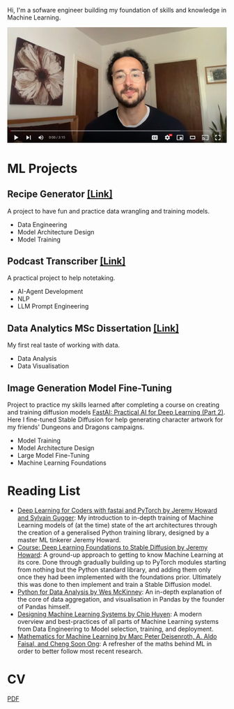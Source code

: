 Hi, I'm a sofware engineer building my foundation of skills and knowledge in Machine Learning.

[![Watch the video](./video-cv-thumbnail.png)](https://www.youtube.com/watch?v=W3ABHsrQshE)

# ML Projects

## Recipe Generator [[Link]](https://github.com/stephankostov/recipe-generator)

A project to have fun and practice data wrangling and training models.

- Data Engineering
- Model Architecture Design
- Model Training

## Podcast Transcriber [[Link]](https://github.com/stephankostov/podcast-transcriber) 

A practical project to help notetaking.

- AI-Agent Development
- NLP
- LLM Prompt Engineering

## Data Analytics MSc Dissertation [[Link]](https://github.com/stephankostov/msc-data-analysis-thesis)

My first real taste of working with data.

- Data Analysis
- Data Visualisation

## Image Generation Model Fine-Tuning

Project to practice my skills learned after completing a course on creating and training diffusion models [FastAI: Practical AI for Deep Learning (Part 2)](https://course.fast.ai/Lessons/lesson9.html). Here I fine-tuned Stable Diffusion for help generating character artwork for my friends' Dungeons and Dragons campaigns.

- Model Training
- Model Architecture Design
- Large Model Fine-Tuning
- Machine Learning Foundations

# Reading List

- [Deep Learning for Coders with fastai and PyTorch by Jeremy Howard and Sylvain Gugger](https://www.oreilly.com/library/view/deep-learning-for/9781492045519/): My introduction to in-depth training of Machine Learning models of (at the time) state of the art architectures through the creation of a generalised Python training library, designed by a master ML tinkerer Jeremy Howard.
- [Course: Deep Learning Foundations to Stable Diffusion by Jeremy Howard](https://course.fast.ai/Lessons/part2.html): A ground-up approach to getting to know Machine Learning at its core. Done through gradually building up to PyTorch modules starting from nothing but the Python standard library, and adding them only once they had been implemented with the foundations prior. Ultimately this was done to then implement and train a Stable Diffusion model.
- [Python for Data Analysis by Wes McKinney](https://wesmckinney.com/book/): An in-depth explanation of the core of data aggregation, and visualisation in Pandas by the founder of Pandas himself.
- [Designing Machine Learning Systems by Chip Huyen](https://www.oreilly.com/library/view/designing-machine-learning/9781098107956/): A modern overview and best-practices of all parts of Machine Learning systems from Data Engineering to Model selection, training, and deployment.
- [Mathematics for Machine Learning by Marc Peter Deisenroth, A. Aldo Faisal, and Cheng Soon Ong](https://mml-book.github.io/): A refresher of the maths behind ML in order to better follow most recent research.

# CV

[PDF](./stephan-kostov-cv.pdf)

